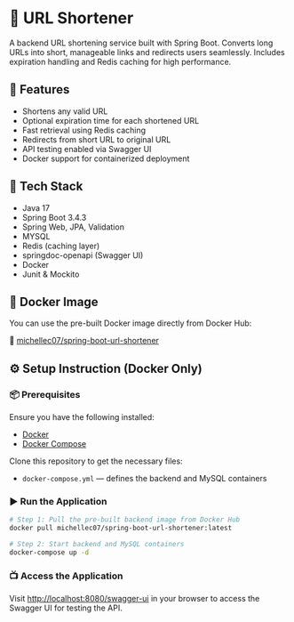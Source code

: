 # 🔗 URL Shortener

A backend URL shortening service built with Spring Boot. 
Converts long URLs into short, manageable links and redirects users seamlessly. 
Includes expiration handling and Redis caching for high performance.

## 🚀 Features

- Shortens any valid URL
- Optional expiration time for each shortened URL
- Fast retrieval using Redis caching
- Redirects from short URL to original URL
- API testing enabled via Swagger UI
- Docker support for containerized deployment

## 🧰 Tech Stack
- Java 17
- Spring Boot 3.4.3
- Spring Web, JPA, Validation
- MYSQL
- Redis (caching layer)
- springdoc-openapi (Swagger UI)
- Docker
- Junit & Mockito

## 🐳 Docker Image

You can use the pre-built Docker image directly from Docker Hub:

🔗 [michellec07/spring-boot-url-shortener](https://hub.docker.com/r/michellec07/spring-boot-url-shortener)

## ⚙️ Setup Instruction (Docker Only)

### 📦 Prerequisites

Ensure you have the following installed:

- [Docker](https://docs.docker.com/get-docker/)
- [Docker Compose](https://docs.docker.com/compose/install/)

Clone this repository to get the necessary files:

- `docker-compose.yml` — defines the backend and MySQL containers  

### ▶️ Run the Application

```bash
# Step 1: Pull the pre-built backend image from Docker Hub
docker pull michellec07/spring-boot-url-shortener:latest

# Step 2: Start backend and MySQL containers
docker-compose up -d
```

### 📺 Access the Application

Visit [http://localhost:8080/swagger-ui](http://localhost:8080/swagger-ui) in your browser to access the Swagger UI for testing the API.
